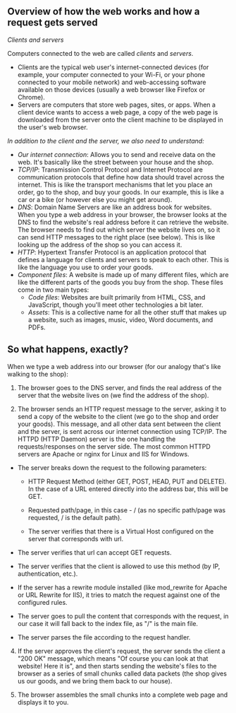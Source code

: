 ## Overview of how the web works and how a request gets served

*Clients and servers*

Computers connected to the web are called  *clients*  and  *servers*. 


-   Clients are the typical web user's internet-connected devices (for example, your computer connected to your Wi-Fi, or your phone connected to your mobile network) and web-accessing software available on those devices (usually a web browser like Firefox or Chrome).
-   Servers are computers that store web pages, sites, or apps. When a client device wants to access a web page, a copy of the web page is downloaded from the server onto the client machine to be displayed in the user's web browser.

*In addition to the client and the server, we also need to understand:*

-   *Our internet connection*: Allows you to send and receive data on the web. It's basically like the street between your house and the shop.
-   *TCP/IP*: Transmission Control Protocol and Internet Protocol are communication protocols that define how data should travel across the internet. This is like the transport mechanisms that let you place an order, go to the shop, and buy your goods. In our example, this is like a car or a bike (or however else you might get around).
-   *DNS*: Domain Name Servers are like an address book for websites. When you type a web address in your browser, the browser looks at the DNS to find the website's real address before it can retrieve the website. The browser needs to find out which server the website lives on, so it can send HTTP messages to the right place (see below). This is like looking up the address of the shop so you can access it.
-   *HTTP*: Hypertext Transfer Protocol is an application  protocol  that defines a language for clients and servers to speak to each other. This is like the language you use to order your goods.
-   *Component files*: A website is made up of many different files, which are like the different parts of the goods you buy from the shop. These files come in two main types:
    -   *Code files*: Websites are built primarily from HTML, CSS, and JavaScript, though you'll meet other technologies a bit later.
    -   *Assets*: This is a collective name for all the other stuff that makes up a website, such as images, music, video, Word documents, and PDFs.

## So what happens, exactly?

When we type a web address into our browser (for our analogy that's like walking to the shop):

1.  The browser goes to the DNS server, and finds the real address of the server that the website lives on (we find the address of the shop).

2.  The browser sends an HTTP request message to the server, asking it to send a copy of the website to the client (we go to the shop and order your goods). This message, and all other data sent between the client and the server, is sent across our internet connection using TCP/IP. The HTTPD (HTTP Daemon) server is the one handling the requests/responses on the server side. The most common HTTPD servers are Apache or nginx for Linux and IIS for Windows.


    
-   The server breaks down the request to the following parameters:
    
    -   HTTP Request Method (either GET, POST, HEAD, PUT and DELETE). In the case of a URL entered directly into the address bar, this will be GET.
   
    -   Requested path/page, in this case - / (as no specific path/page was requested, / is the default path).
    -   The server verifies that there is a Virtual Host configured on the server that corresponds with url.
-   The server verifies that url can accept GET requests.
    
-   The server verifies that the client is allowed to use this method (by IP, authentication, etc.).
    
-   If the server has a rewrite module installed (like mod_rewrite for Apache or URL Rewrite for IIS), it tries to match the request against one of the configured rules.
    
-   The server goes to pull the content that corresponds with the request, in our case it will fall back to the index file, as "/" is the main file.
    
-   The server parses the file according to the request handler. 
4.  If the server approves the client's request, the server sends the client a "200 OK" message, which means "Of course you can look at that website! Here it is", and then starts sending the website's files to the browser as a series of small chunks called data packets (the shop gives us our goods, and we bring them back to our house).

5.  The browser assembles the small chunks into a complete web page and displays it to you.